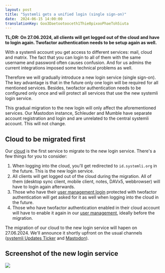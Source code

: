 ```yaml
---
layout: post
title: "Systemli gets a unified login (single sign-on)"
date:  2024-06-15 14:00:00
translationKey: Goo3Daetootooceth1Thie0pixooPhaeToh5iuta
---
```


**TL;DR: On 27.06.2024, all clients will get logged out of the cloud and have to login again. Twofactor authentication needs to be setup again as well.**

With a systemli account you get access to different services: mail, cloud and matrix. The fact that you can login to all of them with the same username and password often causes confusion. And for us admins the current integrations imposed some technical problems as well.<!--more-->

Therefore we will gradually introduce a new login service (single sign-on). The key advantage is that in the future only one login will be required for all mentioned services. Besides, twofactor authentication needs to be configured only once and will protect all services that use the new systemli login service.

This gradual migration to the new login will only affect the aforementioned services. Our Mastodon instance, Schleuder and Mumble have separate account registration and login and are unrelated to the central systemli account. This will not change.

## Cloud to be migrated first

Our [cloud](https://cloud.systemli.org) is the first service to migrate to the new login service. There's a few things for you to consider:

1. When logging into the cloud, you'll get redirected to `id.systemli.org` in the future. This is the new login service.
2. All clients will get logged out of the cloud during the migration. All of them (desktop sync client, mobile client, notes, DAVx5, webbrowser) will have to login again afterwards.
3. Those who have their [user management login](https://users.systemli.org) protected with twofactor authentication will get asked for it as well when logging into the cloud in the future.
4. Those who have twofactor authentication enabled in their cloud account will have to enable it again in our [user management](https://users.systemli.org), ideally before the migration.

The migration of our cloud to the new login service will hapen on 27.06.2024. We'll announce it shortly upfront on the usual channels ([systemli Updates Ticker](https://updates.systemli.org) and [Mastodon](https://systemli.social/@systemli)).

## Screenshot of the new login service

<img src="/assets/img/id.systemli.org_login_en.png" class="border">
